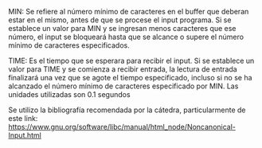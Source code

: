 MIN: Se refiere al número mínimo de caracteres en el buffer que deberan estar en el mismo, antes de que se procese el input programa. Si se establece un valor para MIN y se ingresan menos caracteres que ese número, el input se bloqueará hasta que se alcance o supere el número mínimo de caracteres especificados.

TIME: Es el tiempo que se esperara para recibir el input. Si se establece un valor para TIME y se comienza a recibir entrada, la lectura de entrada finalizará una vez que se agote el tiempo especificado, incluso si no se ha alcanzado el número mínimo de caracteres especificado por MIN. Las unidades utilizadas son 0.1 segundos

Se utilizo la bibliografía recomendada por la cátedra, particularmente de este link: https://www.gnu.org/software/libc/manual/html_node/Noncanonical-Input.html